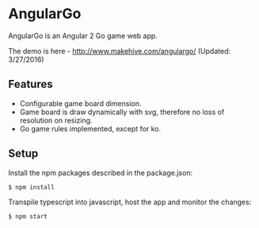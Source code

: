 # AngularGo

AngularGo is an Angular 2 Go game web app.

The demo is here -  http://www.makehive.com/angulargo/ (Updated: 3/27/2016)

## Features

* Configurable game board dimension. 
* Game board is draw dynamically with svg, therefore no loss of resolution on resizing. 
* Go game rules implemented, except for ko. 

## Setup

Install the npm packages described in the package.json:

```bash
$ npm install
```
Transpile typescript into javascript, host the app and monitor the changes: 

```bash
$ npm start
```
